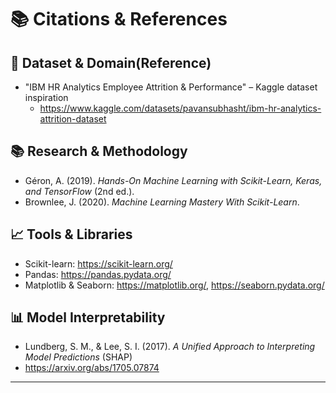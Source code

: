 # 📚 Citations & References

## 🔬 Dataset & Domain(Reference)
- "IBM HR Analytics Employee Attrition & Performance" – Kaggle dataset inspiration
  - https://www.kaggle.com/datasets/pavansubhasht/ibm-hr-analytics-attrition-dataset

## 📚 Research & Methodology
- Géron, A. (2019). *Hands-On Machine Learning with Scikit-Learn, Keras, and TensorFlow* (2nd ed.).
- Brownlee, J. (2020). *Machine Learning Mastery With Scikit-Learn*.

## 📈 Tools & Libraries
- Scikit-learn: https://scikit-learn.org/
- Pandas: https://pandas.pydata.org/
- Matplotlib & Seaborn: https://matplotlib.org/, https://seaborn.pydata.org/

## 📊 Model Interpretability
- Lundberg, S. M., & Lee, S. I. (2017). *A Unified Approach to Interpreting Model Predictions* (SHAP)
- https://arxiv.org/abs/1705.07874

---

